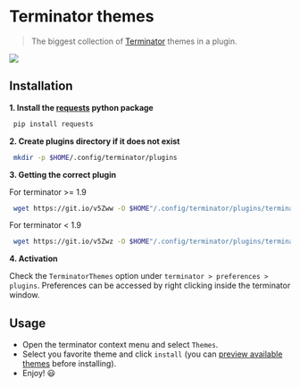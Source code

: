 # Terminator themes
> The biggest collection of [Terminator](http://www.tenshu.net/terminator/) themes in a plugin.

![](images/preview.gif)

## Installation

**1. Install the [requests](https://github.com/requests/requests) python package**

```sh
 pip install requests
```
**2. Create plugins directory if it does not exist**

```sh
 mkdir -p $HOME/.config/terminator/plugins
```

**3. Getting the correct plugin**

For terminator >= 1.9

```sh
 wget https://git.io/v5Zww -O $HOME"/.config/terminator/plugins/terminator-themes.py"
```

For terminator < 1.9

```sh
 wget https://git.io/v5Zwz -O $HOME"/.config/terminator/plugins/terminator-themes.py"
```

**4. Activation**

Check the `TerminatorThemes` option under `terminator > preferences > plugins`.
Preferences can be accessed by right clicking inside the terminator window.


## Usage

* Open the terminator context menu and select `Themes`.
* Select you favorite theme and click `install` (you can [preview available themes](themes.md) before installing).
* Enjoy! :smiley:
